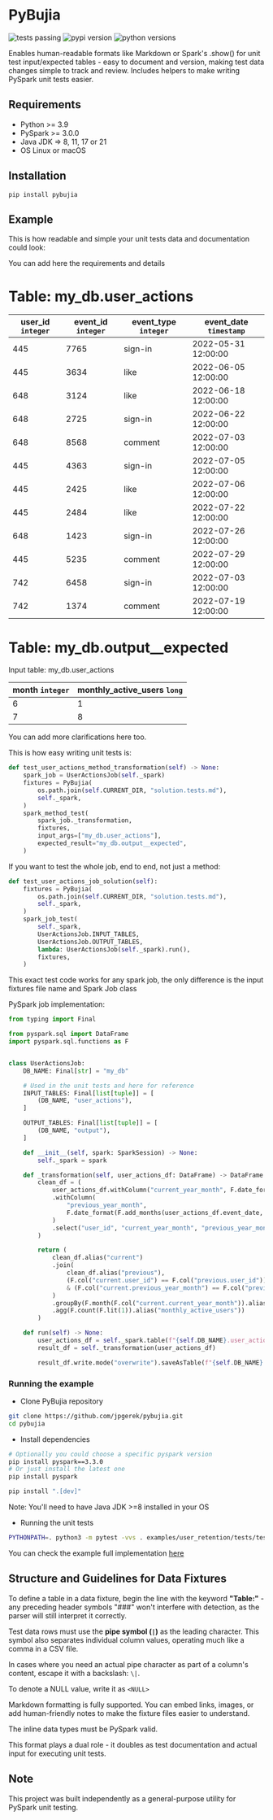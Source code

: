 # PyBujia

![tests passing](https://github.com/jpgerek/pybujia/actions/workflows/ci.yaml/badge.svg)
![pypi version](https://img.shields.io/pypi/v/pybujia)
![python versions](https://img.shields.io/pypi/pyversions/pybujia)

Enables human-readable formats like Markdown or Spark's .show() for unit test input/expected tables - easy to document and version, making test data changes simple to track and review.
Includes helpers to make writing PySpark unit tests easier.

## Requirements

- Python >= 3.9
- PySpark >= 3.0.0
- Java JDK => 8, 11, 17 or 21
- OS Linux or macOS

## Installation

```
pip install pybujia
```

## Example

This is how readable and simple your unit tests data and documentation could look:

You can add here the requirements and details

# Table: my_db.user_actions

| user_id `integer` |  event_id `integer` |  event_type `integer` |  event_date  `timestamp`  |
| ----------------- | ------------------- | --------------------- | ------------------------- |
| 445               |  7765               |  sign-in              |  2022-05-31 12:00:00      |
| 445               |  3634               |  like                 |  2022-06-05 12:00:00      |
| 648               |  3124               |  like                 |  2022-06-18 12:00:00      |
| 648               |  2725               |  sign-in              |  2022-06-22 12:00:00      |
| 648               |  8568               |  comment              |  2022-07-03 12:00:00      |
| 445               |  4363               |  sign-in              |  2022-07-05 12:00:00      |
| 445               |  2425               |  like                 |  2022-07-06 12:00:00      |
| 445               |  2484               |  like                 |  2022-07-22 12:00:00      |
| 648               |  1423               |  sign-in              |  2022-07-26 12:00:00      |
| 445               |  5235               |  comment              |  2022-07-29 12:00:00      |
| 742               |  6458               |  sign-in              |  2022-07-03 12:00:00      |
| 742               |  1374               |  comment              |  2022-07-19 12:00:00      |

# Table: my_db.output__expected

Input table: my_db.user_actions

|  month `integer` |  monthly_active_users `long` |
| ---------------- | ---------------------------- |
|  6               |  1                           |
|  7               |  8                           |

You can add more clarifications here too.

This is how easy writing unit tests is:

```python
def test_user_actions_method_transformation(self) -> None:
    spark_job = UserActionsJob(self._spark)
    fixtures = PyBujia(
        os.path.join(self.CURRENT_DIR, "solution.tests.md"),
        self._spark,
    )
    spark_method_test(
        spark_job._transformation,
        fixtures,
        input_args=["my_db.user_actions"],
        expected_result="my_db.output__expected",
    )
```

If you want to test the whole job, end to end, not just a method:

```python
def test_user_actions_job_solution(self):
    fixtures = PyBujia(
        os.path.join(self.CURRENT_DIR, "solution.tests.md"),
        self._spark,
    )
    spark_job_test(
        self._spark,
        UserActionsJob.INPUT_TABLES,
        UserActionsJob.OUTPUT_TABLES,
        lambda: UserActionsJob(self._spark).run(),
        fixtures,
    )
```

This exact test code works for any spark job, the only difference is the input fixtures file name and Spark Job class

PySpark job implementation:

```python
from typing import Final

from pyspark.sql import DataFrame
import pyspark.sql.functions as F


class UserActionsJob:
    DB_NAME: Final[str] = "my_db"

    # Used in the unit tests and here for reference
    INPUT_TABLES: Final[list[tuple]] = [
        (DB_NAME, "user_actions"),
    ]

    OUTPUT_TABLES: Final[list[tuple]] = [
        (DB_NAME, "output"),
    ]

    def __init__(self, spark: SparkSession) -> None:
        self._spark = spark

    def _transformation(self, user_actions_df: DataFrame) -> DataFrame:
        clean_df = (
            user_actions_df.withColumn("current_year_month", F.date_format("event_date", "yyyy-MM"))
            .withColumn(
                "previous_year_month",
                F.date_format(F.add_months(user_actions_df.event_date, -1), "yyyy-MM"),
            )
            .select("user_id", "current_year_month", "previous_year_month")
        )

        return (
            clean_df.alias("current")
            .join(
                clean_df.alias("previous"),
                (F.col("current.user_id") == F.col("previous.user_id"))
                & (F.col("current.previous_year_month") == F.col("previous.current_year_month")),
            )
            .groupBy(F.month(F.col("current.current_year_month")).alias("month"))
            .agg(F.count(F.lit(1)).alias("monthly_active_users"))
        )

    def run(self) -> None:
        user_actions_df = self._spark.table(f"{self.DB_NAME}.user_actions")
        result_df = self._transformation(user_actions_df)

        result_df.write.mode("overwrite").saveAsTable(f"{self.DB_NAME}.output")
```

### Running the example

- Clone PyBujia repository

```bash
git clone https://github.com/jpgerek/pybujia.git
cd pybujia
```

- Install dependencies

```bash
# Optionally you could choose a specific pyspark version
pip install pyspark==3.3.0
# Or just install the latest one
pip install pyspark

pip install ".[dev]"
```

Note: You'll need to have Java JDK >=8 installed in your OS

- Running the unit tests

```bash
PYTHONPATH=. python3 -m pytest -vvs . examples/user_retention/tests/test_user_actions.py
```

You can check the example full implementation [here](examples/user_retention/)

## Structure and Guidelines for Data Fixtures

To define a table in a data fixture, begin the line with the keyword **"Table:"** - any preceding header symbols "###" won't interfere with detection, as the parser will still interpret it correctly.

Test data rows must use the **pipe symbol (`|`)** as the leading character. This symbol also separates individual column values, operating much like a comma in a CSV file.

In cases where you need an actual pipe character as part of a column's content, escape it with a backslash: `\|`.

To denote a NULL value, write it as `<NULL>`

Markdown formatting is fully supported. You can embed links, images, or add human-friendly notes to make the fixture files easier to understand.

The inline data types must be PySpark valid.

This format plays a dual role - it doubles as test documentation and actual input for executing unit tests.

## Note

This project was built independently as a general-purpose utility for PySpark unit testing.

